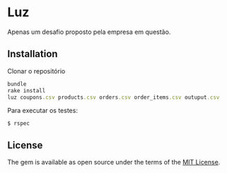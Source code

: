 # Luz

Apenas um desafio proposto pela empresa em questão.


## Installation

Clonar o repositório

```ruby
bundle
rake install
luz coupons.csv products.csv orders.csv order_items.csv outuput.csv
```

Para executar os testes:

    $ rspec

## License

The gem is available as open source under the terms of the [MIT License](http://opensource.org/licenses/MIT).

